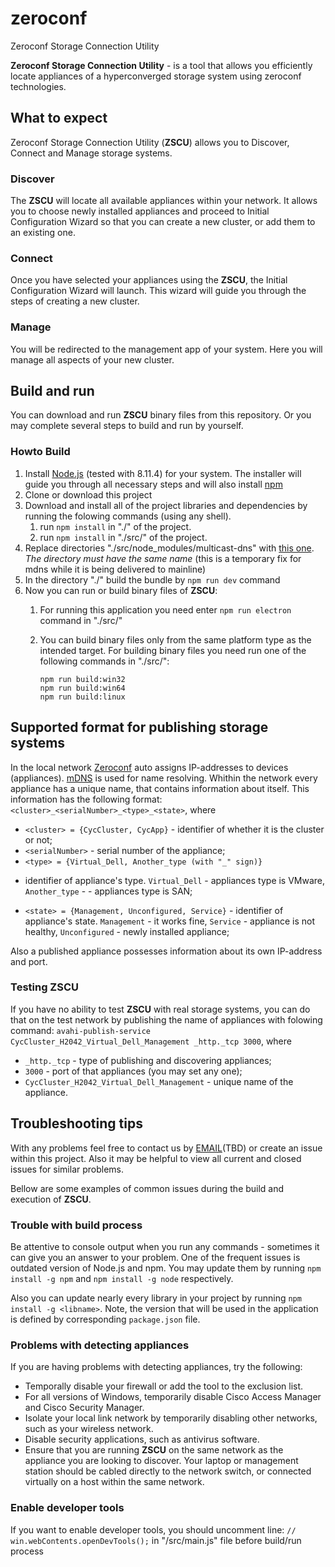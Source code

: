 # zeroconf
Zeroconf Storage Connection Utility

**Zeroconf Storage Connection Utility** - is a tool that allows you
efficiently locate appliances of a hyperconverged storage system
using zeroconf technologies.


## What to expect 
Zeroconf Storage Connection Utility (**ZSCU**) allows
you to Discover, Connect and Manage storage systems.

### Discover  
The **ZSCU** will locate all available appliances within your network.
It allows you to choose newly installed appliances and proceed to
Initial Configuration Wizard so that you can create a new cluster,
or add them to an existing one.

### Connect
Once you have selected your appliances using the **ZSCU**, the
Initial Configuration Wizard will launch. This wizard will guide you
through the steps of creating a new cluster.

### Manage  
You will be redirected to the management app of your system.
Here you will manage all aspects of your new cluster.


## Build and run  

You can download and run **ZSCU** binary files from this repository.
Or you may complete several steps to build and run by yourself.

### Howto Build
1. Install [Node.js](https://nodejs.org/en/download/) (tested with  8.11.4)
for your system. The installer will guide you through all necessary steps
and will also install [npm](https://docs.npmjs.com)
2. Clone or download this project
3. Download and install all of the project libraries and dependencies by
running the folowing commands (using any shell).
    1. run `npm install` in "./" of the project.
    2. run `npm install` in "./src/" of the project.
4. Replace directories "./src/node_modules/multicast-dns" with [this one](https://github.com/alexey-martynov/multicast-dns/tree/multihomed-multicast).
_The directory must have the same name_ (this is a temporary fix for
mdns while it is being delivered to mainline)
5. In the directory "./" build the bundle by `npm run dev` command
6. Now you can run or build binary files of **ZSCU**:
    1. For running this application you need enter `npm run electron`
command in "./src/"
    2. You can build binary files only from the same platform type as the intended target. For building binary files you need run one of the
following commands in "./src/":

        ```
        npm run build:win32
        npm run build:win64
        npm run build:linux
        ```


## Supported format for publishing storage systems

In the local network [Zeroconf](https://en.wikipedia.org/wiki/Zero-configuration_networking) 
auto assigns IP-addresses to devices (appliances).
[mDNS](https://community.cisco.com/t5/wireless-mobility-documents/basic-theory-behind-mdns/ta-p/3148577) is used for name resolving.
Whithin the network every appliance has a unique name, that contains
information about itself. This information has the following format:
`<cluster>_<serialNumber>_<type>_<state>`, where  
* `<cluster> = {CycCluster, CycApp}` - identifier of whether it is the cluster or not;
* `<serialNumber>` - serial number of the appliance;
* `<type> = {Virtual_Dell, Another_type (with "_" sign)}`
 - identifier of appliance's type. `Virtual_Dell` - appliances type is VMware,
 `Another_type` -  - appliances type is SAN;
* `<state> = {Management, Unconfigured, Service}` - identifier of appliance's state.
`Management` - it works fine, `Service` - appliance is not healthy, `Unconfigured` - newly installed appliance;

Also a published appliance possesses information about its own IP-address and port.

### Testing ZSCU
If you have no ability to test **ZSCU** with real storage systems, you
can do that on the test network by publishing the name of appliances
with folowing command:
`avahi-publish-service CycCluster_H2042_Virtual_Dell_Management _http._tcp 3000`, where
* `_http._tcp` - type of publishing and discovering appliances;
* `3000` - port of that appliances (you may set any one);
* `CycCluster_H2042_Virtual_Dell_Management` - unique name of the appliance.

## Troubleshooting tips
With any problems feel free to contact us by [EMAIL]()(TBD) or create an
issue within this project. Also it may be helpful to view all current
and closed issues for similar problems.

Bellow are some examples of common issues during the build and execution
of **ZSCU**.

### Trouble with build process
Be attentive to console output when you run any commands - sometimes
it can give you an answer to your problem.
One of the frequent issues is outdated version of Node.js and npm.
You may update them by running `npm install -g npm` and `npm install
-g node` respectively.

Also you can update nearly every library in your project by running
`npm install -g <libname>`. Note, the version that will be used in the
application is defined by corresponding `package.json` file.

### Problems with detecting appliances
If you are having problems with detecting appliances, try the following:
* Temporally disable your firewall or add the tool to the exclusion list.
* For all versions of Windows, temporarily disable Cisco Access Manager
and Cisco Security Manager.
* Isolate your local link network by temporarily disabling other networks,
such as your wireless network.
* Disable security applications, such as antivirus software.
* Ensure that you are running **ZSCU** on the same network as the
appliance you are looking to discover. Your laptop or management station
should be cabled directly to the network switch, or connected virtually on
a host within the same network.

### Enable developer tools
If you want to enable developer tools, you should uncomment line:
`// win.webContents.openDevTools();` in "/src/main.js" file before
build/run process
